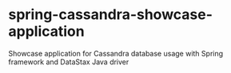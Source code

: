 # spring-cassandra-showcase-application
Showcase application for Cassandra database usage with Spring framework and DataStax Java driver
